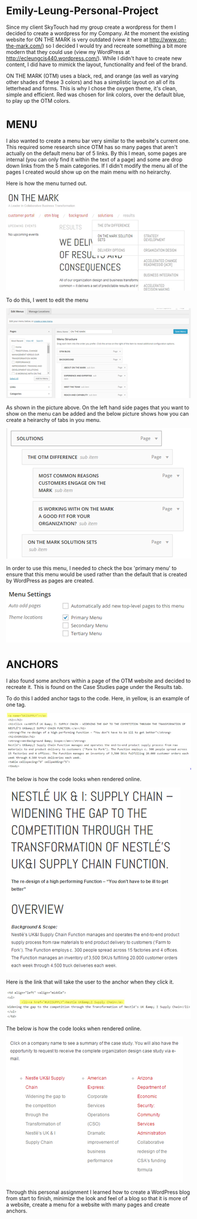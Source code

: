 Emily-Leung-Personal-Project
============================

Since my client SkyTouch had my group create a wordpress for them I decided to create a wordpress for my Company. At the moment the existing website for ON THE MARK is very outdated (view it here at http://www.on-the-mark.com/) so I decided I would try and recreate something a bit more modern that they could use (view my WordPress at http://ecleungcis440.wordpress.com/). While I didn't have to create new content, I did have to mimick the layout, functionality and feel of the brand. 

ON THE MARK (OTM) uses a black, red, and orange (as well as varying other shades of these 3 colors) and has a simplistic layout on all of its letterhead and forms. This is why I chose the oxygen theme, it's clean, simple and efficient. Red was chosen for link colors, over the default blue, to play up the OTM colors.

MENU
============================
I also wanted to create a menu bar very similar to the website's current one. This required some research since OTM has so many pages that aren't actually on the default menu bar of 5 links. By this I mean, some pages are internal (you can only find it within the text of a page) and some are drop down links from the 5 main categories. If I didn't modify the menu all of the pages I created would show up on the main menu with no heirarchy.

Here is how the menu turned out.

![menu4](menu4.jpg)

To do this, I went to edit the menu 

![menu1](menu1.png)

As shown in the picture above. On the left hand side pages that you want to show on the menu can be added and the below picture shows how you can create a heirarchy of tabs in you menu.

![menu2](menu2.png)

In order to use this menu, I needed to check the box 'primary menu' to ensure that this menu would be used rather than the default that is created by WordPress as pages are created.

![menu3](menu3.png)

ANCHORS
============================
I also found some anchors within a page of the OTM website and decided to recreate it. This is found on the Case Studies page under the Results tab. 

To do this I added anchor tags to the code. Here, in yellow, is an example of one tag.

![anchor](anchor.JPG)

The below is how the code looks when rendered online.

![anchor4](anchor4.png)

Here is the link that will take the user to the anchor when they click it.

![anchor2](anchor2.JPG)

The below is how the code looks when rendered online.

![anchor3](anchor3.png)

Through this personal assignment I learned how to create a WordPress blog from start to finish, minimize the look and feel of a blog so that it is more of a website, create a menu for a website with many pages and create anchors.
